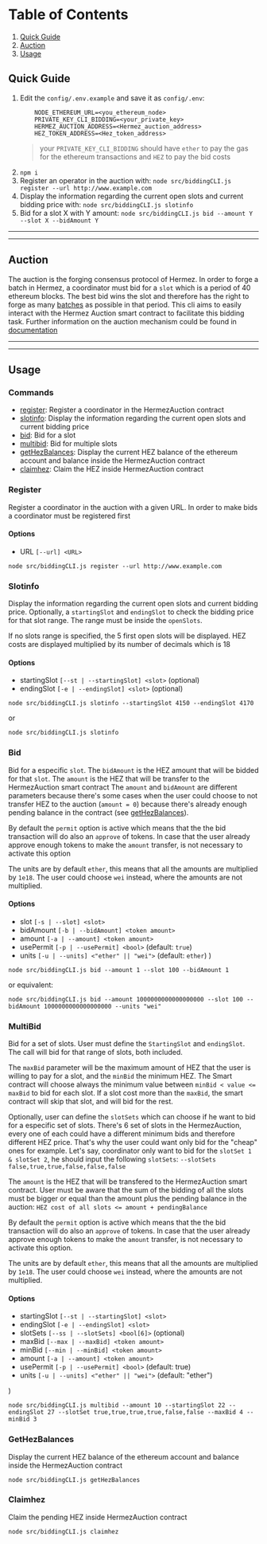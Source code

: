 # Table of Contents
1. [Quick Guide](#1)
2. [Auction](#9)
3. [Usage](#2)

## Quick Guide <a id="1"></a>

1. Edit the `config/.env.example` and save it as `config/.env`:
    ```
        NODE_ETHEREUM_URL=<you_ethereum_node>
        PRIVATE_KEY_CLI_BIDDING=<your_private_key>
        HERMEZ_AUCTION_ADDRESS=<Hermez_auction_address>
        HEZ_TOKEN_ADDRESS=<Hez_token_address>
    ```
    >your `PRIVATE_KEY_CLI_BIDDING` should have `ether` to pay the gas for the ethereum transactions and `HEZ` to pay the bid costs
2. `npm i`
3. Register an operator in the auction with: `node src/biddingCLI.js register --url http://www.example.com`
4. Display the information regarding the current open slots and current bidding price with: `node src/biddingCLI.js slotinfo`
5. Bid for a slot X with Y amount: `node src/biddingCLI.js bid --amount Y --slot X --bidAmount Y`

 -----
 -----

## Auction <a id="9"></a>

The auction is the forging consensus protocol of Hermez.
In order to forge a batch in Hermez, a coordinator must bid for a `slot` which is a period of 40 ethereum blocks.
The best bid wins the slot and therefore has the right to forge as many [batches](https://docs.hermez.io/#/developers/glossary?id=batch) as possible in that period.
This cli aims to easily interact with the Hermez Auction smart contract to facilitate this bidding task.
Further information on the auction mechanism could be found in [documentation](https://docs.hermez.io/#/developers/protocol/consensus/consensus?id=auction)

 -----
 -----

## Usage <a id="2"></a>

### Commands
- [register](#3): Register a coordinator in the HermezAuction contract
- [slotinfo](#4): Display the information regarding the current open slots and current bidding price
- [bid](#5):  Bid for a slot
- [multibid](#6): Bid for multiple slots
- [getHezBalances](#7): Display the current HEZ balance of the ethereum account and balance inside the HermezAuction contract
- [claimhez](#8): Claim the HEZ inside HermezAuction contract

### Register <a id="3"></a>
Register a coordinator in the auction with a given URL. In order to make bids a coordinator must be registered first

#### Options
- URL `[--url] <URL>`

```bash=
node src/biddingCLI.js register --url http://www.example.com
```

### Slotinfo  <a id="4"></a>
Display the information regarding the current open slots and current bidding price.
Optionally, a `startingSlot` and `endingSlot` to check the bidding price for that slot range. The range must be inside the `openSlots`.

If no slots range is specified, the 5 first open slots will be displayed.
HEZ costs are displayed multiplied by its number of decimals which is 18

#### Options
- startingSlot `[--st | --startingSlot] <slot>` (optional)
- endingSlot `[-e | --endingSlot] <slot>` (optional)


```bash=
node src/biddingCLI.js slotinfo --startingSlot 4150 --endingSlot 4170
```

or

```bash=
node src/biddingCLI.js slotinfo
```

### Bid  <a id="5"></a>
Bid for a especific `slot`. The `bidAmount` is the HEZ amount that will be bidded for that `slot`. The `amount` is the HEZ that will be transfer to the HermezAuction smart contract
The `amount` and `bidAmount` are different parameters because there's some cases when the user could choose to not transfer HEZ to the auction (`amount = 0`) because there's already enough pending balance in the contract (see [getHezBalances](#7)).

By default the `permit` option is active which means that the the bid transaction will do also an `approve` of tokens.
In case that the user already approve enough tokens to make the `amount` transfer, is not necessary to activate this option

The units are by default `ether`, this means that all the amounts are multiplied by `1e18`. The user could choose `wei` instead, where the amounts are not multiplied.

#### Options
- slot `[-s | --slot] <slot>`
- bidAmount `[-b | --bidAmount] <token amount>`
- amount `[-a | --amount] <token amount>`
- usePermit `[-p | --usePermit] <bool>` (default: `true`)
- units `[-u | --units] <"ether" || "wei">` (default: `ether`)
)

```bash=
node src/biddingCLI.js bid --amount 1 --slot 100 --bidAmount 1
```
or equivalent:
```bash=
node src/biddingCLI.js bid --amount 1000000000000000000 --slot 100 --bidAmount 1000000000000000000 --units "wei"
```

### MultiBid  <a id="6"></a>
Bid for a set of slots.
User must define the `StartingSlot` and `endingSlot`. The call will bid for that range of slots, both included.

The `maxBid` parameter will be the maximum amount of HEZ that the user is willing to pay for a slot, and the `minBid` the minimum HEZ.
The Smart contract will choose always the minimum value between `minBid < value <= maxBid` to bid for each slot. If a slot cost more than the `maxBid`, the smart contract will skip that slot, and will bid for the rest.

Optionally, user can define the `slotSets` which can choose if he want to bid for a especific set of slots. There's 6 set of slots in the HermezAuction, every one of each could have a different minimum bids and therefore different HEZ price. That's why the user could want only bid for the "cheap" ones for example. Let's say, coordinator only want to bid for the `slotSet 1 & slotSet 2`, he should input the following `slotSets`:
`--slotSets false,true,true,false,false,false`

The `amount` is the HEZ that will be transfered to the HermezAuction smart contract.
User must be aware that the sum of the bidding of all the slots must be bigger or equal than the amount plus the pending balance in the auction:
`HEZ cost of all slots <= amount + pendingBalance`

By default the `permit` option is active which means that the the bid transaction will do also an `approve` of tokens.
In case that the user already approve enough tokens to make the `amount` transfer, is not necessary to activate this option.

The units are by default `ether`, this means that all the amounts are multiplied by `1e18`. The user could choose `wei` instead, where the amounts are not multiplied.

#### Options
- startingSlot `[--st | --startingSlot] <slot>`
- endingSlot `[-e | --endingSlot] <slot>`
- slotSets `[--ss | --slotSets] <bool[6]>` (optional)
- maxBid `[--max | --maxBid] <token amount>`
- minBid `[--min | --minBid] <token amount>`
- amount `[-a | --amount] <token amount>`
- usePermit `[-p | --usePermit] <bool>` (default: true)
- units `[-u | --units] <"ether" || "wei">` (default: "ether")

)

```bash=
node src/biddingCLI.js multibid --amount 10 --startingSlot 22 --endingSlot 27 --slotSet true,true,true,true,false,false --maxBid 4 --minBid 3
```


### GetHezBalances  <a id="7"></a>
Display the current HEZ balance of the ethereum account and balance inside the HermezAuction contract

```bash=
node src/biddingCLI.js getHezBalances
```

### Claimhez  <a id="8"></a>
Claim the pending HEZ inside HermezAuction contract

```bash=
node src/biddingCLI.js claimhez
```
